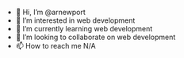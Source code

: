 - 👋 Hi, I’m @arnewport
- 👀 I’m interested in web development
- 🌱 I’m currently learning web development
- 💞️ I’m looking to collaborate on web development
- 📫 How to reach me N/A

<!---
arnewport/arnewport is a ✨ special ✨ repository because its `README.md` (this file) appears on your GitHub profile.
You can click the Preview link to take a look at your changes.
--->
